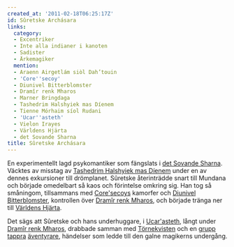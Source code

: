 ```yaml
---
created_at: '2011-02-18T06:25:17Z'
id: Sûretske Archásara
links:
  category:
  - Excentriker
  - Inte alla indianer i kanoten
  - Sadister
  - Ärkemagiker
  mention:
  - Araenn Airgetlám siòl Dah’touin
  - 'Core''secoy'
  - Diunivel Bitterblomster
  - Dramîr renk Mharos
  - Marner Bringdaga
  - Tashedrim Halshyiek mas Díenem
  - Tienne Mórhaim síol Rudani
  - 'Ucar''asteth'
  - Vielon Irayes
  - Världens Hjärta
  - det Sovande Sharna
title: Sûretske Archásara
---
```


En experimentellt lagd psykomantiker som fängslats i [det Sovande Sharna]. Väcktes av misstag av
[Tashedrim Halshyiek mas Díenem] under en av dennes exkursioner till drömplanet. Sûretske
återinträdde snart till Mundana och började omedelbart så kaos och förintelse omkring sig. Han tog
så småningom, tillsammans med [Core'secoys] kamorfer och [Diunivel Bitterblomster], kontrollen över
[Dramîr renk Mharos], och började tränga ner till [Världens Hjärta].

Det sägs att Sûretske och hans underhuggare, i [Ucar'asteth], långt under [Dramîr renk Mharos],
drabbade samman med [Törnekvisten] och en [grupp][] [tappra][] [äventyrare], händelser som ledde
till den galne magikerns undergång.

  [det Sovande Sharna]: det_Sovande_Sharna
  [Tashedrim Halshyiek mas Díenem]: Tashedrim_Halshyiek_mas_Díenem
  [Core'secoys]: Coresecoy
  [Diunivel Bitterblomster]: Diunivel_Bitterblomster
  [Dramîr renk Mharos]: Dramîr_renk_Mharos
  [Världens Hjärta]: Världens_Hjärta
  [Ucar'asteth]: Ucarasteth
  [Törnekvisten]: Vielon_Irayes
  [grupp]: Tienne_Mórhaim_síol_Rudani
  [tappra]: Marner_Bringdaga
  [äventyrare]: Araenn_Airgetlám_siòl_Dahtouin